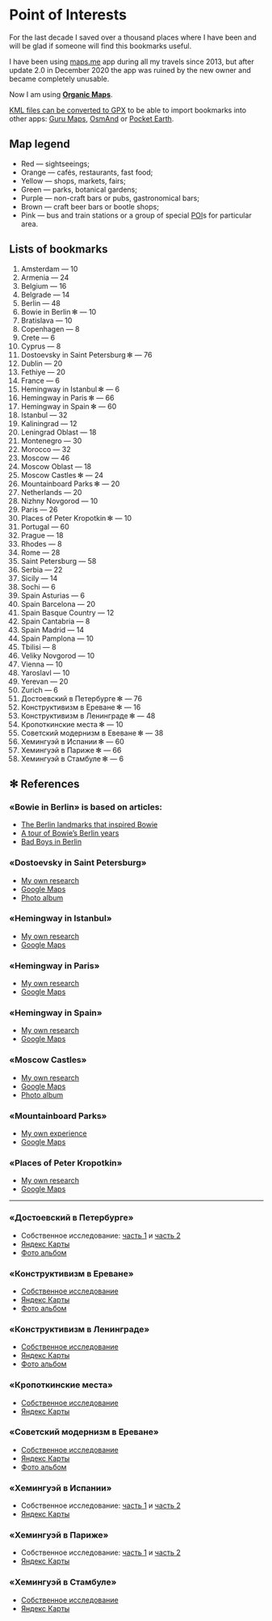 # Point of Interests

For the last decade I saved over a thousand places where I have been and will be glad if someone will find this bookmarks useful.

I have been using [maps.me](https://maps.me) app during all my travels since 2013, but after update 2.0 in December 2020 the app was ruined by the new owner and became completely unusable.

Now I am using **[Organic Maps](https://organicmaps.app)**.

[KML files can be converted to GPX](https://github.com/enotramone/mmkml2gpx) to be able to import bookmarks into other apps: [Guru Maps](https://gurumaps.app), [OsmAnd](https://osmand.net) or [Pocket Earth](https://pocketearth.com).

## Map legend

* Red — sightseeings;
* Orange — cafés, restaurants, fast food;
* Yellow — shops, markets, fairs;
* Green — parks, botanical gardens;
* Purple — non-craft bars or pubs, gastronomical bars;
* Brown — craft beer bars or bootle shops;
* Pink — bus and train stations or a group of special [POI](https://en.wikipedia.org/wiki/Point_of_interest)s for particular area.

## Lists of bookmarks

1. Amsterdam — 10
1. Armenia — 24
1. Belgium — 16
1. Belgrade — 14
1. Berlin — 48
1. Bowie in Berlin ✻ — 10
1. Bratislava — 10
1. Copenhagen — 8
1. Crete — 6
1. Cyprus — 8
1. Dostoevsky in Saint Petersburg ✻ — 76
1. Dublin — 20
1. Fethiye — 20
1. France — 6
1. Hemingway in Istanbul ✻ — 6
1. Hemingway in Paris ✻ — 66
1. Hemingway in Spain ✻ — 60
1. Istanbul — 32
1. Kaliningrad — 12
1. Leningrad Oblast — 18
1. Montenegro — 30
1. Morocco — 32
1. Moscow — 46
1. Moscow Oblast — 18
1. Moscow Castles ✻ — 24
1. Mountainboard Parks ✻ — 20
1. Netherlands — 20
1. Nizhny Novgorod — 10
1. Paris — 26
1. Places of Peter Kropotkin ✻ — 10
1. Portugal — 60
1. Prague — 18
1. Rhodes — 8
1. Rome — 28
1. Saint Petersburg — 58
1. Serbia — 22
1. Sicily — 14
1. Sochi — 6
1. Spain Asturias — 6
1. Spain Barcelona — 20
1. Spain Basque Country — 12
1. Spain Cantabria — 8
1. Spain Madrid — 14
1. Spain Pamplona — 10
1. Tbilisi — 8
1. Veliky Novgorod — 10
1. Vienna — 10
1. Yaroslavl — 10
1. Yerevan — 20
1. Zurich — 6
1. Достоевский в Петербурге ✻ — 76
1. Конструктивизм в Ереване ✻ — 16
1. Конструктивизм в Ленинграде ✻ — 48
1. Кропоткинские места ✻ — 10
1. Советский модернизм в Евеване ✻ — 38
1. Хемингуэй в Испании ✻ — 60
1. Хемингуэй в Париже ✻ — 66
1. Хемингуэй в Стамбуле ✻ — 6

## ✻ References

### «Bowie in Berlin» is based on articles:
* [The Berlin landmarks that inspired Bowie](https://www.ft.com/content/b20113b0-8753-11e3-9c5c-00144feab7de)
* [A tour of Bowie’s Berlin years](https://fotostrasse.com/david-bowies-berlin/)
* [Bad Boys in Berlin](http://www.bowiegoldenyears.com/press/79-10-04-rolling-stone.html)

### «Dostoevsky in Saint Petersburg»
* [My own research](https://adequatica.medium.com/dostoevsky-in-saint-petersburg-3b126807c316?source=friends_link&sk=a1580b70d00e4421f30bb97da87d8297)
* [Google Maps](https://www.google.com/maps/d/viewer?mid=1_m92Owz9aIDrt46Z5ZMKCGoJszU)
* [Photo album](https://yadi.sk/a/KT-mFoCy_pef4g)

### «Hemingway in Istanbul»
* [My own research](https://adequatica.medium.com/hemingway-in-istanbul-9e8f4fc3e6bf?source=friends_link&sk=b4df8f13335b7d4fd9fb42dee5be290e)
* [Google Maps](https://www.google.com/maps/d/viewer?mid=1p0NOGh1ePRwqBwEmrKUOND-dsXmlHujR)

### «Hemingway in Paris»
* [My own research](https://adequatica.medium.com/hemingway-in-paris-fb0a425913e0?source=friends_link&sk=a3eaecf784f6ba3324830efd1291cb64)
* [Google Maps](https://www.google.com/maps/d/viewer?mid=1hg6Hs7aTQh8HAdea_deIEvCl_8Y)

### «Hemingway in Spain»
* [My own research](https://adequatica.medium.com/hemingway-in-spain-6a9118d7dfb3?source=friends_link&sk=76d0a9875b23dfac95445a36cef02acd)
* [Google Maps](https://www.google.com/maps/d/viewer?mid=1p0CMpvSdMqmDwthIM_hzZQRV33WyKckh)

### «Moscow Castles»
* [My own research](https://adequatica.medium.com/moscow-castles-d5f655b74df9?source=friends_link&sk=eac8dd27dfb2ac9648932a53983a0653)
* [Google Maps](https://www.google.com/maps/d/viewer?mid=14rmaKHZ1kutniTiL1_96bAYkjT6Jxwnb)
* [Photo album](https://yadi.sk/a/dG9Uv4txE8L-9w)

### «Mountainboard Parks»
* [My own experience](https://adequatica.medium.com/mountainboard-parks-a9ae99209f46?source=friends_link&sk=771d8121508535fadbe0e153d197bf8f)
* [Google Maps](https://www.google.com/maps/d/viewer?mid=1tyD4TTqb97ZVnRM3YoJ_Ql9btS8)

### «Places of Peter Kropotkin»
* [My own research](https://adequatica.medium.com/knyaz-kropotkin-places-3117e8f3e59b?source=friends_link&sk=94a2a5d0e4ba97a167f23e7c448696e6)
* [Google Maps](https://www.google.com/maps/d/viewer?mid=1Ytif-yhpX6JxDeyf7tQbluaMZNZNh-KY)

----

### «Достоевский в Петербурге»
* Собственное исследование: [часть 1](https://telegra.ph/Dostoevskij-v-Peterburge-04-22) и [часть 2](https://telegra.ph/Dostoevskij-v-Peterburge-04-22-2)
* [Яндекс Карты](https://yandex.ru/maps/-/CZgr4I0C)
* [Фото альбом](https://yadi.sk/a/KT-mFoCy_pef4g)

### «Конструктивизм в Ереване»
* [Собственное исследование](https://telegra.ph/Konstruktivizm-v-Erevane-07-16)
* [Яндекс Карты](https://yandex.ru/maps/?um=constructor%3Ad2212dd036a0f1adcf5c8d1c4a3e0e3d94e71672c17ba301b79840d6d0e4b6cb)
* [Фото альбом](https://yadi.sk/a/tVwNsgRxGDyzzw)

### «Конструктивизм в Ленинграде»
* [Собственное исследование](https://telegra.ph/Konstruktivizm-v-Leningrade-09-02)
* [Яндекс Карты](https://yandex.ru/maps/?um=constructor%3A38b5c47b70b1ebb9c83a30a45896c37587d38d344ec3449a607fb9316e902fac)
* [Фото альбом](https://yadi.sk/a/tkwa_Q-HeQO03g)

### «Кропоткинские места»
* [Собственное исследование](https://telegra.ph/Mesta-knyazya-Kropotkina-04-22)
* [Яндекс Карты](https://yandex.ru/maps/-/CCgb7-oV)

### «Советский модернизм в Ереване»
* [Собственное исследование](https://telegra.ph/Sovetskij-modernizm-v-Erevane-07-16)
* [Яндекс Карты](https://yandex.ru/maps/?um=constructor%3A30b9b2cfb87b19f3b34dd4d0e6b93f1879b4d3aac9bffb5690691d98386c31c9)
* [Фото альбом](https://yadi.sk/a/qh5sKgMfLSW4zA)

### «Хемингуэй в Испании»
* Собственное исследование: [часть 1](https://telegra.ph/Heminguehj-v-Ispanii-04-24) и [часть 2](https://telegra.ph/Heminguehj-v-Ispanii-04-24-2)
* [Яндекс Карты](https://yandex.ru/maps/-/CCU5aUfSPC)

### «Хемингуэй в Париже»
* Собственное исследование: [часть 1](https://telegra.ph/Heminguehj-v-Parizhe-04-24) и [часть 2](https://telegra.ph/Heminguehj-v-Parizhe-04-24-2)
* [Яндекс Карты](https://yandex.ru/maps/-/CCUU5JGvHC)

### «Хемингуэй в Стамбуле»
* [Собственное исследование](https://telegra.ph/Heminguehj-v-Stambule-04-24)
* [Яндекс Карты](https://yandex.ru/maps/?um=constructor%3A2c7aa8157ee2b260105565c07ca04098bec3acd2b5015bac98dd6986086ce8cf)
